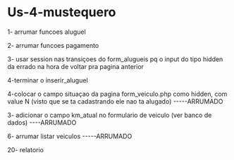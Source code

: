 # Us-4-mustequero
1- arrumar funcoes aluguel

2- arrumar funcoes pagamento

3- usar session nas transiçoes do form_alugueis pq o input do tipo hidden da errado na hora de voltar pra pagina anterior

4-terminar o inserir_aluguel

4-colocar o campo situaçao da pagina form_veiculo.php como hidden, com value N (visto que se ta cadastrando ele nao ta alugado) -----ARRUMADO

3- adicionar o campo km_atual no formulario de veiculo (ver banco de dados) ----ARRUMADO

6- arrumar listar veiculos -----ARRUMADO

20- relatorio

